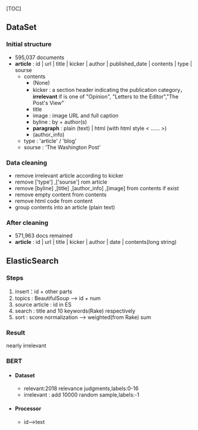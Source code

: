 [TOC]

## DataSet

### Initial structure

* 595,037 documents
* **article**  :  id |  url  |  title  |  kicker  | author  |  published_date  |  contents  |  type  |  sourse
  * contents
    * (None)
    * kicker : a section header indicating the publication category，**irrelevant** if is one of  "Opinion", "Letters to the Editor","The Post's View"
    * title 
    * image : image URL and full caption
    * byline : by + author(s)
    * **paragraph** :  plain (text)  |  html (with html style < …… >)
    * (author_info)
  * type  : 'article' / 'blog'
  * sourse : 'The Washington Post'

### Data cleaning
  * remove irrelevant article according to kicker
  * remove ['type'] ,['sourse'] rom article
  * remove [byline] ,[title] ,[author_info] ,[image] from contents if exist
  * remove empty content from contents
  * remove html code from content 
  * group contents into an article (plain text)

### After cleaning

* 571,963 docs remained
* **article**  :  id  |  url  |  title  |  kicker  | author  |  date  |  contents(long string)

## ElasticSearch
### Steps
1. insert：id + other parts
2. topics  :  BeautifulSoup --> id + num
3. source article : id in ES
4. search : title and 10 keywords(Rake) respectively
5. sort : score normalization --> weighted(from Rake) sum

### Result

nearly irrelevant

### BERT

* #### Dataset

  * relevant:2018 relevance judgments,labels:0-16
  * irrelevant : add 10000 random sample,labels:-1

* #### Processor

  * id——>text